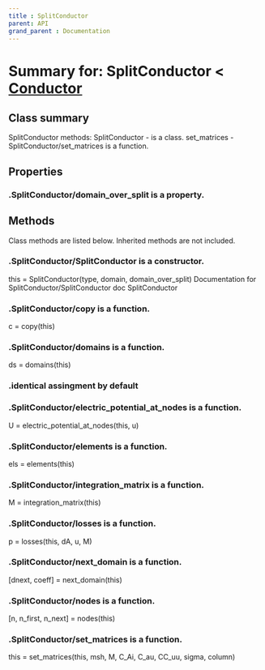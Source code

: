```yaml
---
title : SplitConductor
parent: API
grand_parent : Documentation
---
```

# Summary for: **SplitConductor**  < [Conductor](Conductor.html)

## Class summary

SplitConductor methods:
SplitConductor - is a class.
set_matrices - SplitConductor/set_matrices is a function.

## Properties

### .SplitConductor/**domain_over_split** is a property.


## Methods

Class methods are listed below. Inherited methods are not included.

### .**SplitConductor**/SplitConductor is a constructor.
this = SplitConductor(type, domain, domain_over_split)
Documentation for SplitConductor/SplitConductor
doc SplitConductor

### .SplitConductor/**copy** is a function.
c = copy(this)

### .SplitConductor/**domains** is a function.
ds = domains(this)

### .identical assingment by default

### .SplitConductor/**electric_potential_at_nodes** is a function.
U = electric_potential_at_nodes(this, u)

### .SplitConductor/**elements** is a function.
els = elements(this)

### .SplitConductor/**integration_matrix** is a function.
M = integration_matrix(this)

### .SplitConductor/**losses** is a function.
p = losses(this, dA, u, M)

### .SplitConductor/**next_domain** is a function.
[dnext, coeff] = next_domain(this)

### .SplitConductor/**nodes** is a function.
[n, n_first, n_next] = nodes(this)

### .SplitConductor/**set_matrices** is a function.
this = set_matrices(this, msh, M, C_Ai, C_au, CC_uu, sigma, column)


